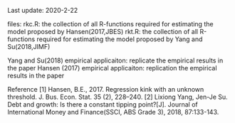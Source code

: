 Last update: 2020-2-22

files:
rkc.R: the collection of all R-functions required for estimating the model proposed by Hansen(2017,JBES)
rkt.R: the collection of all R-functions required for estimating the model proposed by Yang and Su(2018,JIMF)

Yang and Su(2018) empirical applicaiton: replicate the empirical results in the paper
Hansen (2017) empirical applicaiton: replication the empirical results in the paper

Reference
[1] Hansen, B.E., 2017. Regression kink with an unknown threshold. J. Bus. Econ. Stat. 35 (2), 228–240.
[2] Lixiong Yang, Jen-Je Su. Debt and growth: Is there a constant tipping point?[J].  Journal of International Money and Finance(SSCI, ABS Grade 3), 2018, 87:133-143.
